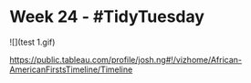 # Week 24 - #TidyTuesday

![](test 1.gif)

https://public.tableau.com/profile/josh.ng#!/vizhome/African-AmericanFirstsTimeline/Timeline

